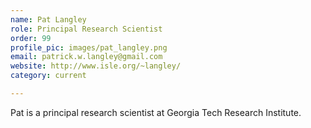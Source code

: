 ```yaml
---
name: Pat Langley
role: Principal Research Scientist
order: 99
profile_pic: images/pat_langley.png
email: patrick.w.langley@gmail.com
website: http://www.isle.org/~langley/
category: current

---
```


Pat is a principal research scientist at Georgia Tech Research Institute.
